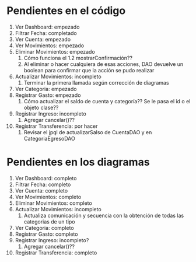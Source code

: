 # Pendientes en el código

1. Ver Dashboard: empezado
2. Filtrar Fecha: completado
3. Ver Cuenta: empezado
4. Ver Movimientos: empezado
5. Eliminar Movimientos: empezado
   1. Cómo funciona el 1.2 mostrarConfirmación??
   2. Al eliminar o hacer cualquiera de esas acciones, DAO devuelve un boolean para confirmar que la acción se pudo realizar
6. Actualizar Movimientos: incompleto
   1. Terminar la primera llamada según corrección de diagramas
7. Ver Categoria: empezado
8. Registrar Gasto: empezado
   1. Cómo actualizar el saldo de cuenta y categoría?? Se le pasa el id o el objeto clase??
9.  Registrar Ingreso: incompleto
     1.  Agregar cancelar()??
11. Registrar Transferencia: por hacer
    1.  Revisar el jpql de actualizarSalso de CuentaDAO y en CategoriaEgresoDAO


# Pendientes en los diagramas

1. Ver Dashboard: completo
2. Filtrar Fecha: completo
3. Ver Cuenta: completo
4. Ver Movimientos: completo
5. Eliminar Movimientos: completo
6. Actualizar Movimientos: incompleto
   1. Actualiza comunicación y secuencia con la obtención de todas las categorias de un tipo
7. Ver Categoria: completo
8. Registrar Gasto: completo
9.  Registrar Ingreso: incompleto?
    1.  Agregar cancelar()??
10. Registrar Transferencia: completo